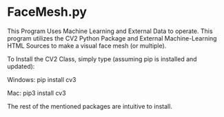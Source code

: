 # FaceMesh.py
This Program Uses Machine Learning and External Data to operate. This program utilizes the CV2 Python Package and External Machine-Learning HTML Sources to make a visual face mesh (or multiple).

To Install the CV2 Class, simply type (assuming pip is installed and updated):

Windows: pip install cv3

Mac: pip3 install cv3

The rest of the mentioned packages are intuitive to install.
